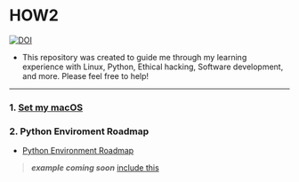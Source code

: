 # HOW2

[![DOI](https://zenodo.org/badge/DOI/10.5281/zenodo.6464246.svg) ](https://doi.org/10.5281/zenodo.6464246)

* This repository was created to guide me through my learning experience with Linux, Python, Ethical hacking, Software development, and more. Please feel free to help!

------------------------------------------------------

### 1. [Set my macOS](https://github.com/fcarvalhopacheco/HOW2/blob/master/01.macos/myOSsetup.md)

### 2. Python Enviroment Roadmap

+ [Python Environment Roadmap](https://github.com/fcarvalhopacheco/HOW2/blob/master/01.macos/python_env.pdf)

> ***example coming soon***
> [include this](https://currents.soest.hawaii.edu/ocn_data_analysis/installation.html)

